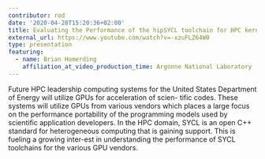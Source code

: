 ```yaml
---
contributor: rod
date: '2020-04-28T15:20:36+02:00'
title: Evaluating the Performance of the hipSYCL toolchain for HPC kernels on NVIDIA V100 GPUs
external_url: https://www.youtube.com/watch?v=-xzuFLZ64W0
type: presentation
featuring:
  - name: Brian Homerding
    affiliation_at_video_production_time: Argonne National Laboratory
---
```


Future HPC leadership computing systems for the United States Department of Energy will utilize GPUs for acceleration of
scien- tific codes. These systems will utilize GPUs from various vendors which places a large focus on the performance
portability of the programming models used by scientific application developers. In the HPC domain, SYCL is an open C++
standard for heterogeneous computing that is gaining support. This is fueling a growing inter-est in understanding the
performance of SYCL toolchains for the various GPU vendors.
